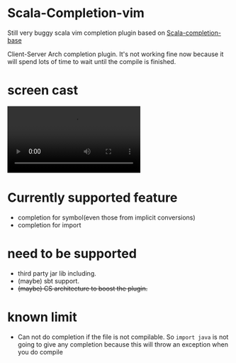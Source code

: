 # Scala-Completion-vim
Still very buggy scala vim completion plugin based on [Scala-completion-base](https://github.com/johnzeng/Scala-completion-Base)

Client-Server Arch completion plugin. It's not working fine now because it will spend lots of time to wait until the compile is finished.

# screen cast
![testing](https://github.com/johnzeng/Images/blob/master/scala-complete-vim/V1.mp4)

# Currently supported feature
- completion for symbol(even those from implicit conversions)
- completion for import

# need to be supported
- third party jar lib including.
- (maybe) sbt support.
- ~~(maybe) CS architecture to boost the plugin.~~

# known limit
- Can not do completion if the file is not compilable. So `import java` is not going to give any completion because this will throw an exception when you do compile 


